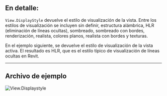 ## En detalle:
`View.DisplayStyle` devuelve el estilo de visualización de la vista. Entre los estilos de visualización se incluyen sin definir, estructura alámbrica, HLR (eliminación de líneas ocultas), sombreado, sombreado con bordes, renderización, realista, colores planos, realista con bordes y texturas.

En el ejemplo siguiente, se devuelve el estilo de visualización de la vista activa. El resultado es HLR, que es el estilo típico de visualización de líneas ocultas en Revit.
___
## Archivo de ejemplo

![View.Displaystyle](./Revit.Elements.Views.View.Displaystyle_img.jpg)
